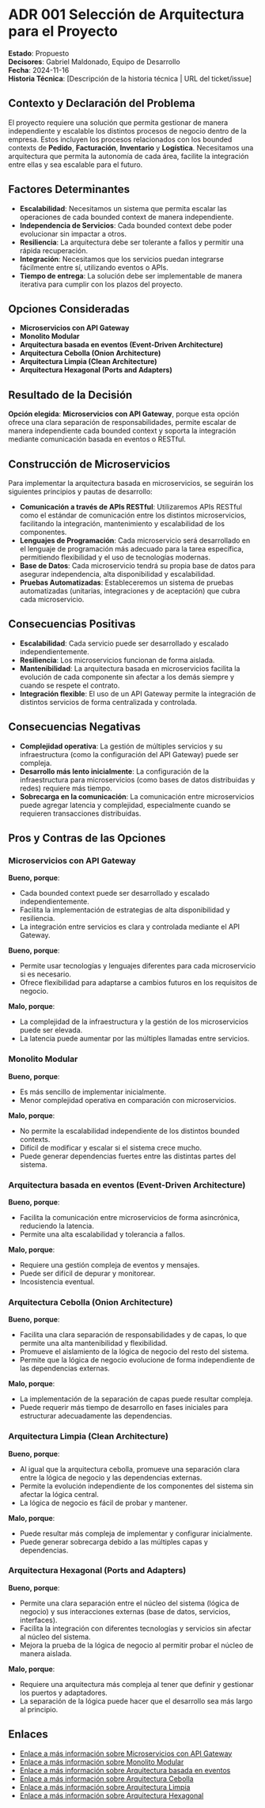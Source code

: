 # ADR 001 Selección de Arquitectura para el Proyecto

**Estado**: Propuesto  
**Decisores**: Gabriel Maldonado, Equipo de Desarrollo  
**Fecha**: 2024-11-16  
**Historia Técnica**: [Descripción de la historia técnica | URL del ticket/issue]

## Contexto y Declaración del Problema

El proyecto requiere una solución que permita gestionar de manera independiente y escalable los distintos procesos de negocio dentro de la empresa. Estos incluyen los procesos relacionados con los bounded contexts de **Pedido**, **Facturación**, **Inventario** y **Logística**. Necesitamos una arquitectura que permita la autonomía de cada área, facilite la integración entre ellas y sea escalable para el futuro.

## Factores Determinantes

- **Escalabilidad**: Necesitamos un sistema que permita escalar las operaciones de cada bounded context de manera independiente.
- **Independencia de Servicios**: Cada bounded context debe poder evolucionar sin impactar a otros.
- **Resiliencia**: La arquitectura debe ser tolerante a fallos y permitir una rápida recuperación.
- **Integración**: Necesitamos que los servicios puedan integrarse fácilmente entre sí, utilizando eventos o APIs.
- **Tiempo de entrega**: La solución debe ser implementable de manera iterativa para cumplir con los plazos del proyecto.

## Opciones Consideradas

- **Microservicios con API Gateway**
- **Monolito Modular**
- **Arquitectura basada en eventos (Event-Driven Architecture)**
- **Arquitectura Cebolla (Onion Architecture)**
- **Arquitectura Limpia (Clean Architecture)**
- **Arquitectura Hexagonal (Ports and Adapters)**

## Resultado de la Decisión

**Opción elegida**: **Microservicios con API Gateway**, porque esta opción ofrece una clara separación de responsabilidades, permite escalar de manera independiente cada bounded context y soporta la integración mediante comunicación basada en eventos o RESTful.

## Construcción de Microservicios

Para implementar la arquitectura basada en microservicios, se seguirán los siguientes principios y pautas de desarrollo:

- **Comunicación a través de APIs RESTful**: Utilizaremos APIs RESTful como el estándar de comunicación entre los distintos microservicios, facilitando la integración, mantenimiento y escalabilidad de los componentes.
- **Lenguajes de Programación**: Cada microservicio será desarrollado en el lenguaje de programación más adecuado para la tarea específica, permitiendo flexibilidad y el uso de tecnologías modernas.
- **Base de Datos**: Cada microservicio tendrá su propia base de datos para asegurar independencia, alta disponibilidad y escalabilidad.
- **Pruebas Automatizadas**: Estableceremos un sistema de pruebas automatizadas (unitarias, integraciones y de aceptación) que cubra cada microservicio.

## Consecuencias Positivas

- **Escalabilidad**: Cada servicio puede ser desarrollado y escalado independientemente.
- **Resiliencia**: Los microservicios funcionan de forma aislada.
- **Mantenibilidad**: La arquitectura basada en microservicios facilita la evolución de cada componente sin afectar a los demás siempre y cuando se respete el contrato.
- **Integración flexible**: El uso de un API Gateway permite la integración de distintos servicios de forma centralizada y controlada.

## Consecuencias Negativas

- **Complejidad operativa**: La gestión de múltiples servicios y su infraestructura (como la configuración del API Gateway) puede ser compleja.
- **Desarrollo más lento inicialmente**: La configuración de la infraestructura para microservicios (como bases de datos distribuidas y redes) requiere más tiempo.
- **Sobrecarga en la comunicación**: La comunicación entre microservicios puede agregar latencia y complejidad, especialmente cuando se requieren transacciones distribuidas.

## Pros y Contras de las Opciones

### Microservicios con API Gateway

**Bueno, porque**:
- Cada bounded context puede ser desarrollado y escalado independientemente.
- Facilita la implementación de estrategias de alta disponibilidad y resiliencia.
- La integración entre servicios es clara y controlada mediante el API Gateway.

**Bueno, porque**:
- Permite usar tecnologías y lenguajes diferentes para cada microservicio si es necesario.
- Ofrece flexibilidad para adaptarse a cambios futuros en los requisitos de negocio.

**Malo, porque**:
- La complejidad de la infraestructura y la gestión de los microservicios puede ser elevada.
- La latencia puede aumentar por las múltiples llamadas entre servicios.

### Monolito Modular

**Bueno, porque**:
- Es más sencillo de implementar inicialmente.
- Menor complejidad operativa en comparación con microservicios.

**Malo, porque**:
- No permite la escalabilidad independiente de los distintos bounded contexts.
- Difícil de modificar y escalar si el sistema crece mucho.
- Puede generar dependencias fuertes entre las distintas partes del sistema.

### Arquitectura basada en eventos (Event-Driven Architecture)

**Bueno, porque**:
- Facilita la comunicación entre microservicios de forma asincrónica, reduciendo la latencia.
- Permite una alta escalabilidad y tolerancia a fallos.

**Malo, porque**:
- Requiere una gestión compleja de eventos y mensajes.
- Puede ser difícil de depurar y monitorear.
- Incosistencia eventual.

### Arquitectura Cebolla (Onion Architecture)

**Bueno, porque**:
- Facilita una clara separación de responsabilidades y de capas, lo que permite una alta mantenibilidad y flexibilidad.
- Promueve el aislamiento de la lógica de negocio del resto del sistema.
- Permite que la lógica de negocio evolucione de forma independiente de las dependencias externas.

**Malo, porque**:
- La implementación de la separación de capas puede resultar compleja.
- Puede requerir más tiempo de desarrollo en fases iniciales para estructurar adecuadamente las dependencias.

### Arquitectura Limpia (Clean Architecture)

**Bueno, porque**:
- Al igual que la arquitectura cebolla, promueve una separación clara entre la lógica de negocio y las dependencias externas.
- Permite la evolución independiente de los componentes del sistema sin afectar la lógica central.
- La lógica de negocio es fácil de probar y mantener.

**Malo, porque**:
- Puede resultar más compleja de implementar y configurar inicialmente.
- Puede generar sobrecarga debido a las múltiples capas y dependencias.

### Arquitectura Hexagonal (Ports and Adapters)

**Bueno, porque**:
- Permite una clara separación entre el núcleo del sistema (lógica de negocio) y sus interacciones externas (base de datos, servicios, interfaces).
- Facilita la integración con diferentes tecnologías y servicios sin afectar al núcleo del sistema.
- Mejora la prueba de la lógica de negocio al permitir probar el núcleo de manera aislada.

**Malo, porque**:
- Requiere una arquitectura más compleja al tener que definir y gestionar los puertos y adaptadores.
- La separación de la lógica puede hacer que el desarrollo sea más largo al principio.

## Enlaces

- [Enlace a más información sobre Microservicios con API Gateway](#)
- [Enlace a más información sobre Monolito Modular](#)
- [Enlace a más información sobre Arquitectura basada en eventos](#)
- [Enlace a más información sobre Arquitectura Cebolla](#)
- [Enlace a más información sobre Arquitectura Limpia](#)
- [Enlace a más información sobre Arquitectura Hexagonal](#)
